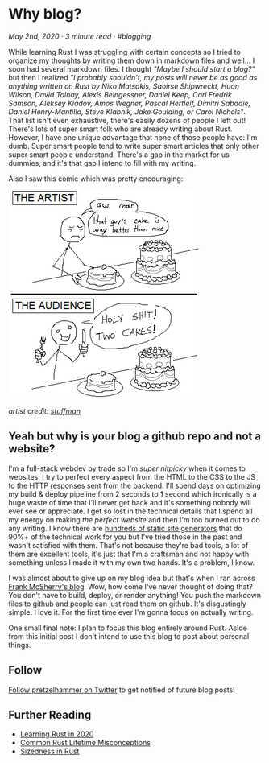 # Why blog?

_May 2nd, 2020 · 3 minute read · #blogging_

While learning Rust I was struggling with certain concepts so I tried to organize my thoughts by writing them down in markdown files and well... I soon had several markdown files. I thought _"Maybe I should start a blog?"_ but then I realized _"I probably shouldn't, my posts will never be as good as anything written on Rust by Niko Matsakis, Saoirse Shipwreckt, Huon Wilson, David Tolnay, Alexis Beingessner, Daniel Keep, Carl Fredrik Samson, Aleksey Kladov, Amos Wegner, Pascal Hertleif, Dimitri Sabadie, Daniel Henry-Mantilla, Steve Klabnik, Jake Goulding, or Carol Nichols"_. That list isn't even exhaustive, there's easily dozens of people I left out! There's lots of super smart folk who are already writing about Rust. However, I have one unique advantage that none of those people have: I'm dumb. Super smart people tend to write super smart articles that only other super smart people understand. There's a gap in the market for us dummies, and it's that gap I intend to fill with my writing.

Also I saw this comic which was pretty encouraging:

![holy shit two cakes](../assets/holy-shit-two-cakes.png)

_artist credit: [stuffman](https://stuffman.tumblr.com/)_



## Yeah but why is your blog a github repo and not a website?

I'm a full-stack webdev by trade so I'm _super nitpicky_ when it comes to websites. I try to perfect every aspect from the HTML to the CSS to the JS to the HTTP responses sent from the backend. I'll spend days on optimizing my build & deploy pipeline from 2 seconds to 1 second which ironically is a huge waste of time that I'll never get back and it's something nobody will ever see or appreciate. I get so lost in the technical details that I spend all my energy on making _the perfect website_ and then I'm too burned out to do any writing. I know there are [hundreds of static site generators](https://www.staticgen.com/) that do 90%+ of the technical work for you but I've tried those in the past and wasn't satisfied with them. That's not because they're bad tools, a lot of them are excellent tools, it's just that I'm a craftsman and not happy with something unless I made it with my own two hands. It's a problem, I know.

I was almost about to give up on my blog idea but that's when I ran across [Frank McSherry's blog](https://github.com/frankmcsherry/blog). Wow, how come I've never thought of doing that? You don't have to build, deploy, or render anything! You push the markdown files to github and people can just read them on github. It's disgustingly simple. I love it. For the first time ever I'm gonna focus on actually writing.

One small final note: I plan to focus this blog entirely around Rust. Aside from this initial post I don't intend to use this blog to post about personal things.



## Follow

[Follow pretzelhammer on Twitter](https://twitter.com/pretzelhammer) to get notified of future blog posts!



## Further Reading

- [Learning Rust in 2020](./learning-rust-in-2020.md)
- [Common Rust Lifetime Misconceptions](./common-rust-lifetime-misconceptions.md)
- [Sizedness in Rust](./sizedness-in-rust.md)

